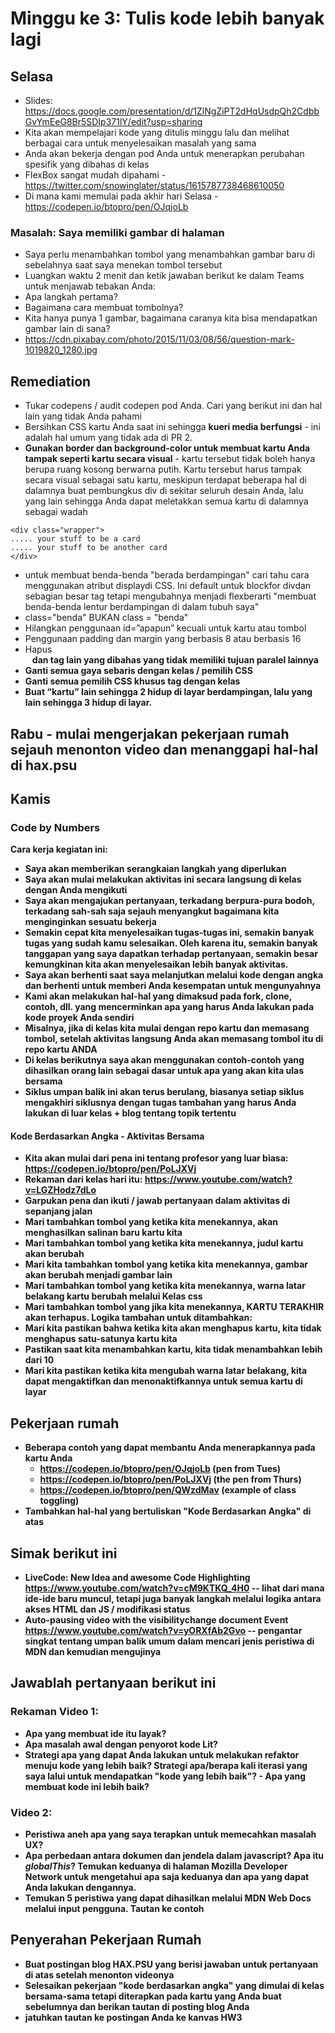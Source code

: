 # Minggu ke 3: Tulis kode lebih banyak lagi

## Selasa
- Slides: https://docs.google.com/presentation/d/1ZlNgZiPT2dHqUsdpQh2CdbbGvYmEeG8Br5SDIp371lY/edit?usp=sharing
- Kita akan mempelajari kode yang ditulis minggu lalu dan melihat berbagai cara untuk menyelesaikan masalah yang sama
- Anda akan bekerja dengan pod Anda untuk menerapkan perubahan spesifik yang dibahas di kelas
- FlexBox sangat mudah dipahami  - https://twitter.com/snowinglater/status/1615787738468610050
- Di mana kami memulai pada akhir hari Selasa - https://codepen.io/btopro/pen/OJqjoLb 
### Masalah: Saya memiliki gambar di halaman
- Saya perlu menambahkan tombol yang menambahkan gambar baru di sebelahnya saat saya menekan tombol tersebut
- Luangkan waktu 2 menit dan ketik jawaban berikut ke dalam Teams untuk menjawab tebakan Anda:
- Apa langkah pertama?
- Bagaimana cara membuat tombolnya?
- Kita hanya punya 1 gambar, bagaimana caranya kita bisa mendapatkan gambar lain di sana?
- https://cdn.pixabay.com/photo/2015/11/03/08/56/question-mark-1019820_1280.jpg

## Remediation
- Tukar codepens / audit codepen pod Anda. Cari yang berikut ini dan hal lain yang tidak Anda pahami
- Bersihkan CSS kartu Anda saat ini sehingga **kueri media berfungsi** - ini adalah hal umum yang tidak ada di PR 2.
- **Gunakan border dan background-color untuk membuat kartu Anda tampak seperti kartu secara visual** - kartu tersebut tidak boleh hanya berupa ruang kosong berwarna putih. Kartu tersebut harus tampak secara visual sebagai satu kartu, meskipun terdapat beberapa hal di dalamnya
buat pembungkus div di sekitar seluruh desain Anda, lalu yang lain sehingga Anda dapat meletakkan semua kartu di dalamnya sebagai wadah
```
<div class="wrapper">
..... your stuff to be a card
..... your stuff to be another card
</div>
```
- untuk membuat benda-benda "berada berdampingan" cari tahu cara menggunakan atribut displaydi CSS. Ini default untuk blockfor divdan sebagian besar tag tetapi mengubahnya menjadi flexberarti "membuat benda-benda lentur berdampingan di dalam tubuh saya"
- class="benda" BUKAN class = "benda"
- Hilangkan penggunaan id=”apapun” kecuali untuk kartu atau tombol
- Penggunaan padding dan margin yang berbasis 8 atau berbasis 16
- Hapus <br> <center> <b> <body> <head>dan tag lain yang dibahas yang tidak memiliki tujuan paralel lainnya
- Ganti semua gaya sebaris dengan kelas / pemilih CSS
- Ganti semua pemilih CSS khusus tag dengan kelas
- Buat “kartu” lain sehingga 2 hidup di layar berdampingan, lalu yang lain sehingga 3 hidup di layar.

## Rabu - mulai mengerjakan pekerjaan rumah sejauh menonton video dan menanggapi hal-hal di hax.psu

## Kamis

### Code by Numbers
Cara kerja kegiatan ini:
- Saya akan memberikan serangkaian langkah yang diperlukan
- Saya akan mulai melakukan aktivitas ini secara langsung di kelas dengan Anda mengikuti
- Saya akan mengajukan pertanyaan, terkadang berpura-pura bodoh, terkadang sah-sah saja sejauh menyangkut bagaimana kita menginginkan sesuatu bekerja
- Semakin cepat kita menyelesaikan tugas-tugas ini, semakin banyak tugas yang sudah kamu selesaikan. Oleh karena itu, semakin banyak tanggapan yang saya dapatkan terhadap pertanyaan, semakin besar kemungkinan kita akan menyelesaikan lebih banyak aktivitas.
- Saya akan berhenti saat saya melanjutkan melalui kode dengan angka dan berhenti untuk memberi Anda kesempatan untuk mengunyahnya
- Kami akan melakukan hal-hal yang dimaksud pada fork, clone, contoh, dll. **yang mencerminkan apa yang harus Anda lakukan pada kode proyek Anda sendiri**
- **Misalnya, jika di kelas kita mulai dengan repo kartu dan memasang tombol, setelah aktivitas langsung Anda akan memasang tombol itu di repo kartu ANDA**
- Di kelas berikutnya saya akan menggunakan contoh-contoh yang dihasilkan orang lain sebagai dasar untuk apa yang akan kita ulas bersama
- Siklus umpan balik ini akan terus berulang, biasanya setiap siklus mengakhiri siklusnya dengan tugas tambahan yang harus Anda lakukan di luar kelas + blog tentang topik tertentu

#### Kode Berdasarkan Angka - Aktivitas Bersama
- Kita akan mulai dari pena ini tentang profesor yang luar biasa: https://codepen.io/btopro/pen/PoLJXVj
- Rekaman dari kelas hari itu: https://www.youtube.com/watch?v=LGZHodz7dLo
- Garpukan pena dan ikuti / jawab pertanyaan dalam aktivitas di sepanjang jalan
- Mari tambahkan tombol yang ketika kita menekannya, akan menghasilkan salinan baru kartu kita
- Mari tambahkan tombol yang ketika kita menekannya, judul kartu akan berubah
- Mari kita tambahkan tombol yang ketika kita menekannya, gambar akan berubah menjadi gambar lain
- Mari tambahkan tombol yang ketika kita menekannya, warna latar belakang kartu berubah **melalui Kelas css**
- Mari tambahkan tombol yang jika kita menekannya, KARTU TERAKHIR akan terhapus. Logika tambahan untuk ditambahkan:
- Mari kita pastikan bahwa ketika kita akan menghapus kartu, kita tidak menghapus satu-satunya kartu kita
- Pastikan saat kita menambahkan kartu, kita tidak menambahkan lebih dari 10
- Mari kita pastikan ketika kita mengubah warna latar belakang, kita dapat mengaktifkan dan menonaktifkannya **untuk semua kartu di layar**

## Pekerjaan rumah
- Beberapa contoh yang dapat membantu Anda menerapkannya pada kartu Anda
  - https://codepen.io/btopro/pen/OJqjoLb  (pen from Tues)
  - https://codepen.io/btopro/pen/PoLJXVj (the pen from Thurs)
  - https://codepen.io/btopro/pen/QWzdMav (example of class toggling)
- Tambahkan hal-hal yang bertuliskan "Kode Berdasarkan Angka" di atas

## Simak berikut ini
- **LiveCode: New Idea and awesome Code Highlighting** https://www.youtube.com/watch?v=cM9KTKQ_4H0 -- lihat dari mana ide-ide baru muncul, tetapi juga banyak langkah melalui logika antara akses HTML dan JS / modifikasi status
- **Auto-pausing video with the visibilitychange document Event** https://www.youtube.com/watch?v=yORXfAb2Gvo -- pengantar singkat tentang umpan balik umum dalam mencari jenis peristiwa di MDN dan kemudian mengujinya

## Jawablah pertanyaan berikut ini
### Rekaman Video 1:
- Apa yang membuat ide itu layak?
- Apa masalah awal dengan penyorot kode Lit?
- Strategi apa yang dapat Anda lakukan untuk melakukan refaktor menuju kode yang lebih baik? Strategi apa/berapa kali iterasi yang saya lalui untuk mendapatkan "kode yang lebih baik"? - Apa yang membuat kode ini lebih baik?
### Video 2:
- Peristiwa aneh apa yang saya terapkan untuk memecahkan masalah UX?
- Apa perbedaan antara dokumen dan jendela dalam javascript? Apa itu _globalThis_? Temukan keduanya di halaman Mozilla Developer Network untuk mengetahui apa saja keduanya dan apa yang dapat Anda lakukan dengannya.
- Temukan 5 peristiwa yang dapat dihasilkan melalui MDN Web Docs melalui input pengguna. Tautan ke contoh

## Penyerahan Pekerjaan Rumah
- Buat postingan blog HAX.PSU yang berisi jawaban untuk pertanyaan di atas setelah menonton videonya
- Selesaikan pekerjaan "kode berdasarkan angka" yang dimulai di kelas bersama-sama **tetapi diterapkan pada kartu yang Anda buat sebelumnya** dan berikan tautan di posting blog Anda
- jatuhkan tautan ke postingan Anda ke kanvas HW3
